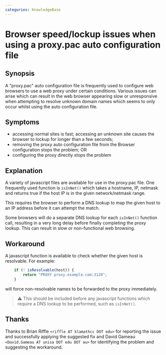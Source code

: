 ```yaml
---
categories: KnowledgeBase
---
```

# Browser speed/lockup issues when using a proxy.pac auto configuration file

## Synopsis

A "proxy.pac" auto configuration file is frequently used to configure
web browsers to use a web proxy under certain conditions. Various issues
can arise which can result in the web browser appearing slow or
unresponsive when attempting to resolve unknown domain names which seems
to only occur whilst using the auto configuration file.

## Symptoms

- accessing normal sites is fast; accessing an unknown site causes the
    browser to lockup for longer than a few seconds;
- removing the proxy auto configuration file from the Browser
    configuration stops the problem; OR
- configuring the proxy directly stops the problem

## Explanation

A variety of javascript files are available for use in the proxy.pac
file. One frequently used function is `isInNet()` which takes a
hostname, IP, netmask and returns true if the host IP is in the given
network/netmask range.

This requires the browser to perform a DNS lookup to map the given host
to an IP address before it can attempt the match.

Some browsers will do a separate DNS lookup for each `isInNet()`
function call, resulting in a very long delay before finally completing
the proxy lookup. This can result in slow or non-functional web
browsing.

## Workaround

A javascript function is available to check whether the given host is
resolvable.
For example:
```javascript
    if (! isResolvable(host)) {
        return "PROXY proxy.example.com:3128";
    }
```

will force non-resolvable names to be forwarded to the proxy
immediately.

> :warning:
    This should be included before any javascript functions which
    require a DNS lookup to be performed, such as `isInNet()`.

## Thanks

Thanks to Brian Riffle `<riffle AT klamathcc DOT edu>` for reporting the
issue and successfully applying the suggested fix and David Gameau
`<David.Gameau AT unisa DOT edu DOT au>` for identifying the problem and
suggesting the workaround.


